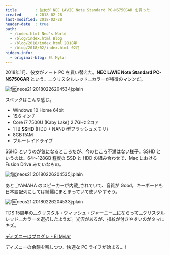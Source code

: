 ```yaml
---
title        : 彼女が NEC LAVIE Note Standard PC-NS750GAR を買った
created      : 2018-02-28
last-modified: 2018-02-28
header-date  : true
path:
  - /index.html Neo's World
  - /blog/index.html Blog
  - /blog/2018/index.html 2018年
  - /blog/2018/02/index.html 02月
hidden-info:
  - original-blog: El Mylar
---
```


2018年1月、彼女がノート PC を買い替えた。__NEC LAVIE Note Standard PC-NS750GAR__ という、__クリスタルレッド__カラーが特徴のマシンだ。

![f:id:neos21:20180226204534j:plain](https://cdn-ak.f.st-hatena.com/images/fotolife/n/neos21/20180226/20180226204534.jpg "f:id:neos21:20180226204534j:plain")

スペックはこんな感じ。

- Windows 10 Home 64bit
- 15.6 インチ
- Core i7 7500U (Kaby Lake) 2.7GHz 2コア
- 1TB __SSHD__ (HDD + NAND 型フラッシュメモリ)
- 8GB RAM
- ブルーレイドライブ

SSHD というのが気になるところだが、今のところ不満はない様子。SSHD というのは、64～128GB 程度の SSD と HDD の組み合わせで、Mac における Fusion Drive みたいなもの。

![f:id:neos21:20180226204535j:plain](https://cdn-ak.f.st-hatena.com/images/fotolife/n/neos21/20180226/20180226204535.jpg "f:id:neos21:20180226204535j:plain")

あと _YAMAHA のスピーカーが内蔵_されていて、音質が Good。キーボードも日本語配列にしては綺麗にまとまっていて使いやすそう。

![f:id:neos21:20180226204533j:plain](https://cdn-ak.f.st-hatena.com/images/fotolife/n/neos21/20180226/20180226204533.jpg "f:id:neos21:20180226204533j:plain")

TDS 15周年の__クリスタル・ウィッシュ・ジャーニー__にならって__クリスタルレッド__カラーを選択したようだ。光沢があるが、指紋が付きやすいのがタマにキズ。

[ディズニーはプログレ - El Mylar](http://neos21.hateblo.jp/entry/2017/02/11/011858)

ディズニーの余韻を残しつつ、快適な PC ライフが始まる…！
